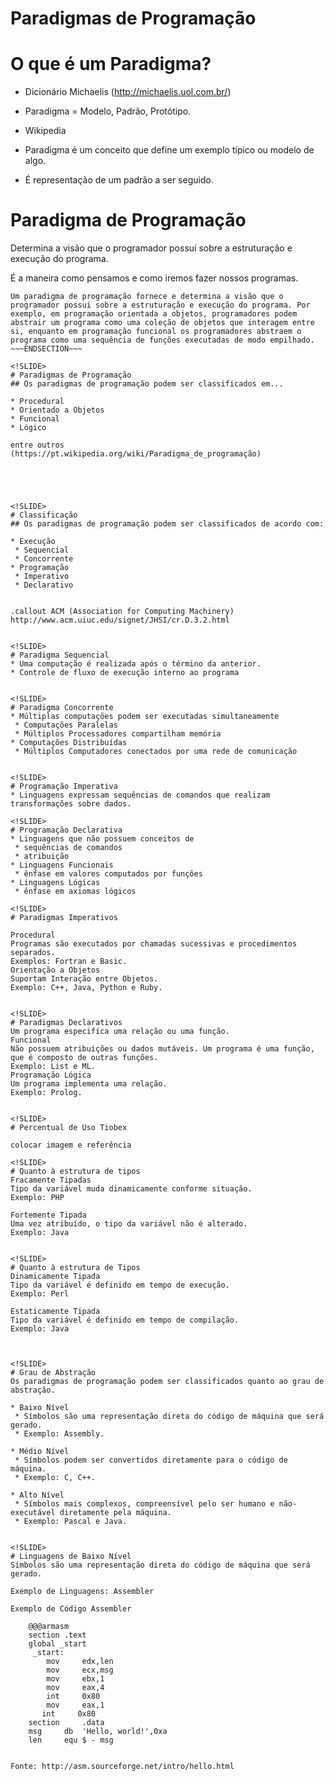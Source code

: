 <!SLIDE section center>
# Paradigmas de Programação

<!SLIDE>
# O que é um Paradigma?

* Dicionário Michaelis (http://michaelis.uol.com.br/)
 * Paradigma = Modelo, Padrão, Protótipo.

* Wikipedia
 * Paradigma é um conceito que define um exemplo típico ou modelo de algo.
 * É representação de um padrão a ser seguido.


<!SLIDE>
# Paradigma de Programação

Determina a visão que o programador possui sobre a estruturação e execução do programa.

É a maneira como pensamos e como iremos fazer nossos programas.

~~~SECTION:notes~~~
Um paradigma de programação fornece e determina a visão que o programador possui sobre a estruturação e execução do programa. Por exemplo, em programação orientada a objetos, programadores podem abstrair um programa como uma coleção de objetos que interagem entre si, enquanto em programação funcional os programadores abstraem o programa como uma sequência de funções executadas de modo empilhado.
~~~ENDSECTION~~~

<!SLIDE>
# Paradigmas de Programação
## Os paradigmas de programação podem ser classificados em...

* Procedural
* Orientado a Objetos
* Funcional
* Lógico

entre outros 
(https://pt.wikipedia.org/wiki/Paradigma_de_programação)





<!SLIDE>
# Classificação
## Os paradigmas de programação podem ser classificados de acordo com:

* Execução
 * Sequencial
 * Concorrente
* Programação
 * Imperativo
 * Declarativo


.callout ACM (Association for Computing Machinery) http://www.acm.uiuc.edu/signet/JHSI/cr.D.3.2.html


<!SLIDE>
# Paradigma Sequencial
* Uma computação é realizada após o término da anterior.
* Controle de fluxo de execução interno ao programa


<!SLIDE>
# Paradigma Concorrente
* Múltiplas computações podem ser executadas simultaneamente
 * Computações Paralelas
 * Múltiplos Processadores compartilham memória
* Computações Distribuídas
 * Múltiplos Computadores conectados por uma rede de comunicação


<!SLIDE>
# Programação Imperativa
* Linguagens expressam sequências de comandos que realizam transformações sobre dados.

<!SLIDE>
# Programação Declarativa
* Linguagens que não possuem conceitos de 
 * sequências de comandos
 * atribuição
* Linguagens Funcionais
 * ênfase em valores computados por funções
* Linguagens Lógicas
 * ênfase em axiomas lógicos

<!SLIDE>
# Paradigmas Imperativos

Procedural
Programas são executados por chamadas sucessivas e procedimentos separados.
Exemplos: Fortran e Basic.
Orientação a Objetos
Suportam Interação entre Objetos.
Exemplo: C++, Java, Python e Ruby.


<!SLIDE>
# Paradigmas Declarativos
Um programa especifíca uma relação ou uma função.
Funcional
Não possuem atribuições ou dados mutáveis. Um programa é uma função, que é composto de outras funções.
Exemplo: List e ML.
Programação Lógica
Um programa implementa uma relação.
Exemplo: Prolog.


<!SLIDE>
# Percentual de Uso Tiobex

colocar imagem e referência

<!SLIDE>
# Quanto à estrutura de tipos
Fracamente Tipadas
Tipo da variável muda dinamicamente conforme situação.
Exemplo: PHP

Fortemente Tipada
Uma vez atribuído, o tipo da variável não é alterado.
Exemplo: Java


<!SLIDE>
# Quanto à estrutura de Tipos
Dinamicamente Tipada
Tipo da variável é definido em tempo de execução.
Exemplo: Perl

Estaticamente Tipada
Tipo da variável é definido em tempo de compilação.
Exemplo: Java



<!SLIDE>
# Grau de Abstração
Os paradigmas de programação podem ser classificados quanto ao grau de abstração.

* Baixo Nível
 * Símbolos são uma representação direta do código de máquina que será gerado.
 * Exemplo: Assembly.

* Médio Nível
 * Símbolos podem ser convertidos diretamente para o código de máquina.
 * Exemplo: C, C++.

* Alto Nível
 * Símbolos mais complexos, compreensível pelo ser humano e não-executável diretamente pela máquina.
 * Exemplo: Pascal e Java.


<!SLIDE>
# Linguagens de Baixo Nível
Símbolos são uma representação direta do código de máquina que será gerado.

Exemplo de Linguagens: Assembler

Exemplo de Código Assembler

    @@@armasm
    section .text
    global _start
     _start:
        mov     edx,len
        mov     ecx,msg
        mov     ebx,1
        mov     eax,4
        int     0x80
        mov     eax,1
       int     0x80
    section     .data
    msg     db  'Hello, world!',0xa
    len     equ $ - msg


Fonte: http://asm.sourceforge.net/intro/hello.html

